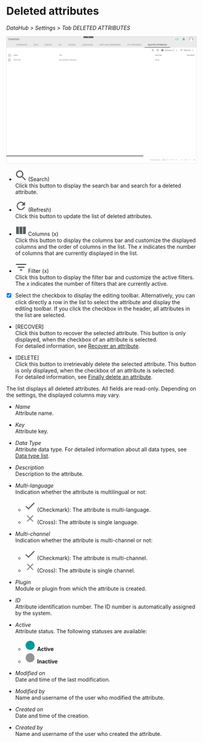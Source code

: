 # Deleted attributes

*DataHub > Settings > Tab DELETED ATTRIBUTES*

![Deleted attributes](/Assets/Screenshots/DataHub/Settings/DeletedAttributes/DeletedAttributes.png "[Deleted attributes]")

- ![Search](/Assets/Icons/Search.png "[Search]") (Search)   
  Click this button to display the search bar and search for a deleted attribute.

- ![Refresh](/Assets/Icons/Refresh01.png "[Refresh]") (Refresh)   
  Click this button to update the list of deleted attributes.

- ![Columns](/Assets/Icons/Columns.png "[Columns]") Columns (x)   
  Click this button to display the columns bar and customize the displayed columns and the order of columns in the list. The *x* indicates the number of columns that are currently displayed in the list.

- ![Filter](/Assets/Icons/Filter.png "[Filter]") Filter (x)   
  Click this button to display the filter bar and customize the active filters. The *x* indicates the number of filters that are currently active.

- [x]     
  Select the checkbox to display the editing toolbar. Alternatively, you can click directly a row in the list to select the attribute and display the editing toolbar. If you click the checkbox in the header, all attributes in the list are selected.

- [RECOVER]   
  Click this button to recover the selected attribute. This button is only displayed, when the checkbox of an attribute is selected.    
  For detailed information, see [Recover an attribute](/DataHub/Integration/01_ManageAttributes.md#recover-an-attribute).

- [DELETE]   
  Click this button to irretrievably delete the selected attribute. This button is only displayed, when the checkbox of an attribute is selected.       
  For detailed information, see [Finally delete an attribute](/DataHub/Integration/01_ManageAttributes.md#finally-delete-an-attribute).

The list displays all deleted attributes. All fields are read-only. Depending on the settings, the displayed columns may vary.

- *Name*   
  Attribute name.

- *Key*   
  Attribute key.

- *Data Type*   
  Attribute data type. For detailed information about all data types, see [Data type list](/PIM/UserInterface/04_DataTypeList.md).

- *Description*   
  Description to the attribute.

- *Multi-language*   
  Indication whether the attribute is multilingual or not:
  - ![Check](/Assets/Icons/Check.png "[Check]") (Checkmark): The attribute is multi-language.  
  - ![Cross](/Assets/Icons/Cross02.png "[Cross]") (Cross): The attribute is single language.


- *Multi-channel*   
  Indication whether the attribute is multi-channel or not:
  - ![Check](/Assets/Icons/Check.png "[Check]") (Checkmark): The attribute is multi-channel.  
  - ![Cross](/Assets/Icons/Cross02.png "[Cross]") (Cross): The attribute is single channel.


- *Plugin*   
  Module or plugin from which the attribute is created.

- *ID*   
  Attribute identification number. The ID number is automatically assigned by the system.

- *Active*   
  Attribute status. The following statuses are available:
  - ![Status](/Assets/Icons/Status01.png "[Status]") **Active**
  - ![Status](/Assets/Icons/Status04.png "[Status]") **Inactive**   


- *Modified on*   
  Date and time of the last modification.

- *Modified by*   
  Name and username of the user who modified the attribute.

- *Created on*   
  Date and time of the creation.

- *Created by*   
  Name and username of the user who created the attribute.
